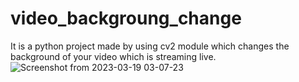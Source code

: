 # video_backgroung_change
It is a python project made by using cv2 module which changes the background of your video which is streaming live.
![Screenshot from 2023-03-19 03-07-23](https://user-images.githubusercontent.com/90669209/226141456-22d2ca2c-3cf2-471e-a5d6-a611ec08ed7d.png)
